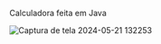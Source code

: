 Calculadora feita em Java

![Captura de tela 2024-05-21 132253](https://github.com/isadoradutramartins/GUI-Java-Calculator/assets/147355863/1e964229-be86-4277-9965-bd6705edcc10)

